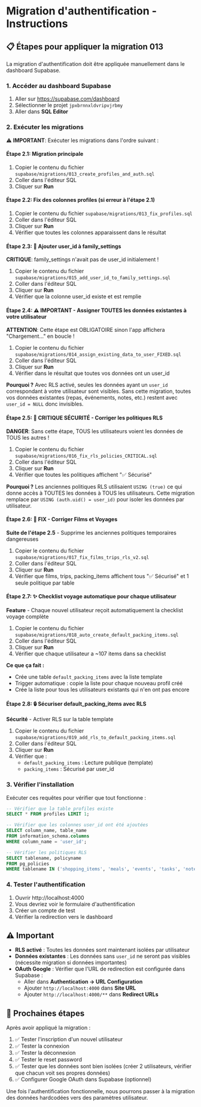 # Migration d'authentification - Instructions

## 📋 Étapes pour appliquer la migration 013

La migration d'authentification doit être appliquée manuellement dans le dashboard Supabase.

### 1. Accéder au dashboard Supabase

1. Aller sur https://supabase.com/dashboard
2. Sélectionner le projet `jpxbrnnxldvripvjrbmy`
3. Aller dans **SQL Editor**

### 2. Exécuter les migrations

⚠️ **IMPORTANT**: Exécuter les migrations dans l'ordre suivant :

#### Étape 2.1: Migration principale
1. Copier le contenu du fichier `supabase/migrations/013_create_profiles_and_auth.sql`
2. Coller dans l'éditeur SQL
3. Cliquer sur **Run**

#### Étape 2.2: Fix des colonnes profiles (si erreur à l'étape 2.1)
1. Copier le contenu du fichier `supabase/migrations/013_fix_profiles.sql`
2. Coller dans l'éditeur SQL
3. Cliquer sur **Run**
4. Vérifier que toutes les colonnes apparaissent dans le résultat

#### Étape 2.3: 🔧 Ajouter user_id à family_settings
**CRITIQUE**: family_settings n'avait pas de user_id initialement !

1. Copier le contenu du fichier `supabase/migrations/015_add_user_id_to_family_settings.sql`
2. Coller dans l'éditeur SQL
3. Cliquer sur **Run**
4. Vérifier que la colonne user_id existe et est remplie

#### Étape 2.4: ⚠️ **IMPORTANT** - Assigner TOUTES les données existantes à votre utilisateur
**ATTENTION**: Cette étape est OBLIGATOIRE sinon l'app affichera "Chargement..." en boucle !

1. Copier le contenu du fichier `supabase/migrations/014_assign_existing_data_to_user_FIXED.sql`
2. Coller dans l'éditeur SQL
3. Cliquer sur **Run**
4. Vérifier dans le résultat que toutes vos données ont un user_id

**Pourquoi ?** Avec RLS activé, seules les données ayant un `user_id` correspondant à votre utilisateur sont visibles. Sans cette migration, toutes vos données existantes (repas, événements, notes, etc.) restent avec `user_id = NULL` donc invisibles.

#### Étape 2.5: 🔴 **CRITIQUE SÉCURITÉ** - Corriger les politiques RLS
**DANGER**: Sans cette étape, TOUS les utilisateurs voient les données de TOUS les autres !

1. Copier le contenu du fichier `supabase/migrations/016_fix_rls_policies_CRITICAL.sql`
2. Coller dans l'éditeur SQL
3. Cliquer sur **Run**
4. Vérifier que toutes les politiques affichent "✅ Sécurisé"

**Pourquoi ?** Les anciennes politiques RLS utilisaient `USING (true)` ce qui donne accès à TOUTES les données à TOUS les utilisateurs. Cette migration remplace par `USING (auth.uid() = user_id)` pour isoler les données par utilisateur.

#### Étape 2.6: 🔴 **FIX** - Corriger Films et Voyages
**Suite de l'étape 2.5** - Supprime les anciennes politiques temporaires dangereuses

1. Copier le contenu du fichier `supabase/migrations/017_fix_films_trips_rls_v2.sql`
2. Coller dans l'éditeur SQL
3. Cliquer sur **Run**
4. Vérifier que films, trips, packing_items affichent tous "✅ Sécurisé" et 1 seule politique par table

#### Étape 2.7: ✨ Checklist voyage automatique pour chaque utilisateur
**Feature** - Chaque nouvel utilisateur reçoit automatiquement la checklist voyage complète

1. Copier le contenu du fichier `supabase/migrations/018_auto_create_default_packing_items.sql`
2. Coller dans l'éditeur SQL
3. Cliquer sur **Run**
4. Vérifier que chaque utilisateur a ~107 items dans sa checklist

**Ce que ça fait :**
- Crée une table `default_packing_items` avec la liste template
- Trigger automatique : copie la liste pour chaque nouveau profil créé
- Crée la liste pour tous les utilisateurs existants qui n'en ont pas encore

#### Étape 2.8: 🔒 Sécuriser default_packing_items avec RLS
**Sécurité** - Activer RLS sur la table template

1. Copier le contenu du fichier `supabase/migrations/019_add_rls_to_default_packing_items.sql`
2. Coller dans l'éditeur SQL
3. Cliquer sur **Run**
4. Vérifier que :
   - `default_packing_items` : Lecture publique (template)
   - `packing_items` : Sécurisé par user_id

### 3. Vérifier l'installation

Exécuter ces requêtes pour vérifier que tout fonctionne :

```sql
-- Vérifier que la table profiles existe
SELECT * FROM profiles LIMIT 1;

-- Vérifier que les colonnes user_id ont été ajoutées
SELECT column_name, table_name
FROM information_schema.columns
WHERE column_name = 'user_id';

-- Vérifier les politiques RLS
SELECT tablename, policyname
FROM pg_policies
WHERE tablename IN ('shopping_items', 'meals', 'events', 'tasks', 'notes');
```

### 4. Tester l'authentification

1. Ouvrir http://localhost:4000
2. Vous devriez voir le formulaire d'authentification
3. Créer un compte de test
4. Vérifier la redirection vers le dashboard

## ⚠️ Important

- **RLS activé** : Toutes les données sont maintenant isolées par utilisateur
- **Données existantes** : Les données sans `user_id` ne seront pas visibles (nécessite migration si données importantes)
- **OAuth Google** : Vérifier que l'URL de redirection est configurée dans Supabase :
  - Aller dans **Authentication → URL Configuration**
  - Ajouter `http://localhost:4000` dans **Site URL**
  - Ajouter `http://localhost:4000/**` dans **Redirect URLs**

## 🔑 Prochaines étapes

Après avoir appliqué la migration :

1. ✅ Tester l'inscription d'un nouvel utilisateur
2. ✅ Tester la connexion
3. ✅ Tester la déconnexion
4. ✅ Tester le reset password
5. ✅ Tester que les données sont bien isolées (créer 2 utilisateurs, vérifier que chacun voit ses propres données)
6. ✅ Configurer Google OAuth dans Supabase (optionnel)

Une fois l'authentification fonctionnelle, nous pourrons passer à la migration des données hardcodées vers des paramètres utilisateur.
